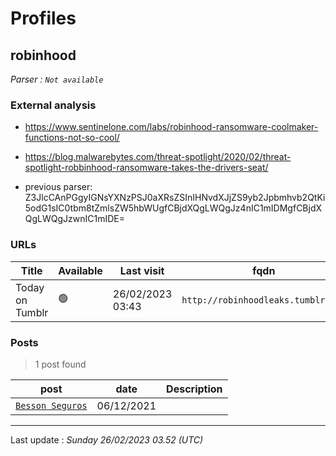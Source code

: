 # Profiles

## **robinhood**

> 

_Parser : `Not available`_

### External analysis
- https://www.sentinelone.com/labs/robinhood-ransomware-coolmaker-functions-not-so-cool/

- https://blog.malwarebytes.com/threat-spotlight/2020/02/threat-spotlight-robbinhood-ransomware-takes-the-drivers-seat/

- previous parser: Z3JlcCAnPGgyIGNsYXNzPSJ0aXRsZSInIHNvdXJjZS9yb2Jpbmhvb2QtKi5odG1sIC0tbm8tZmlsZW5hbWUgfCBjdXQgLWQgJz4nIC1mIDMgfCBjdXQgLWQgJzwnIC1mIDE=

### URLs
| Title | Available | Last visit | fqdn | Screenshot 
|---|---|---|---|---|
| Today on Tumblr | 🟢 | 26/02/2023 03:43 | `http://robinhoodleaks.tumblr.com` | <a href="https://www.ransomware.live/screenshots/robinhoodleaks-tumblr-com.png" target=_blank>📸</a> | 

### Posts

> 1 post found

| post | date | Description
|---|---|---|
| [`Besson Seguros`](https://google.com/search?q=Besson+Seguros) | 06/12/2021 |   |

 --- 


Last update : _Sunday 26/02/2023 03.52 (UTC)_
